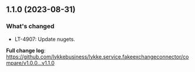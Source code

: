 ## 1.1.0 (2023-08-31)
### What's changed
* LT-4907: Update nugets.


**Full change log**: https://github.com/lykkebusiness/lykke.service.fakeexchangeconnector/compare/v1.0.0...v1.1.0
